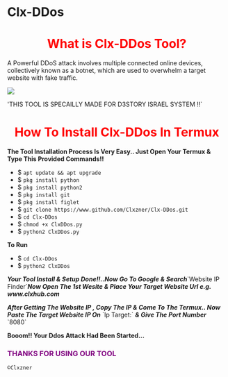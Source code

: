 # Clx-DDos <h1 style="color:red" align="center">What is Clx-DDos Tool?</h1>
<div>
</p>A Powerful DDoS attack involves multiple connected online devices, collectively known as a botnet, which are used to overwhelm a target website with fake traffic.</b></p>
<img src="(https://i.postimg.cc/FK8FB8G9/20231109-001524.png)">

'THIS TOOL IS SPECAILLY MADE FOR D3STORY ISRAEL SYSTEM !!`

<h1 style="color:red" align="center"> How To Install Clx-DDos In Termux</h1>

<p><b>The Tool Installation Process Is Very Easy.. Just Open Your Termux & Type This Provided Commands!!</b></p>

- $ `apt update && apt upgrade`
- $ `pkg install python`
- $ `pkg install python2`
- $ `pkg install git`
- $ `pkg install figlet`
- $ `git clone https://www.github.com/Clxzner/Clx-DDos.git`
- $ `cd Clx-DDos`
- $ `chmod +x ClxDDos.py`
- $ `python2 ClxDDos.py`

<p><b>To Run</b></p>

- $ `cd Clx-DDos`
- $ `python2 ClxDDos`

<p><b><i> Your Tool Install & Setup Done!!..Now Go To Google & Search</i></b>`Website IP Finder`<b><i>Now  Open The 1st Wesite & Place Your Target Website Url e.g. www.clxhub.com </b></i></p>

<p><b><i>After Getting The Website IP , Copy The IP & Come To The Termux.. Now Paste The Target Website IP On</b></i> `Ip Target:` <b><i>& Give The Port Number</b></i> `8080` </p>

<p><b> Booom!! Your Ddos Attack Had Been Started...</b></p>

<h3 style="color:purple"> THANKS FOR USING OUR TOOL </h3>

``©Clxzner``
